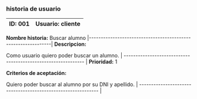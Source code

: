 
### historia de usuario

**ID:** 001 | **Usuario:** cliente                               
| --------- | ------------------------------------------------- | 
**Nombre historia:** Buscar alumno
|--------------------------------------------------------------|
**Descripcion:** 

Como usuario quiero poder buscar un alumno.
| ------------------------------------------------------------- |
**Prioridad:** 1

**Criterios de aceptación:**

 Quiero poder buscar al alumno por su DNI y apellido.
| ------------------------------------------------------------- |

